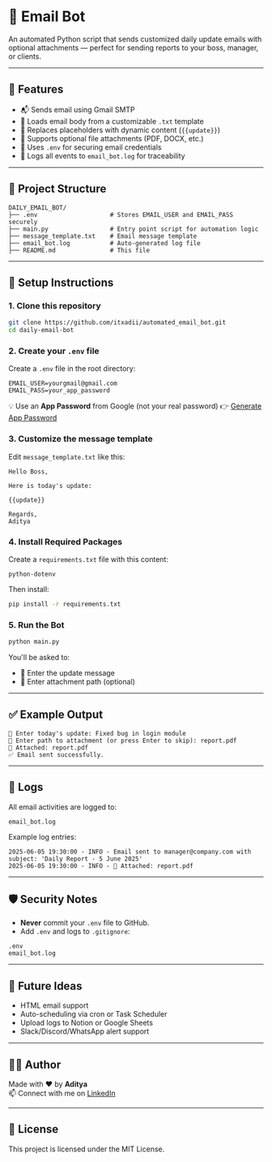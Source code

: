# 📧 Email Bot

An automated Python script that sends customized daily update emails with optional attachments — perfect for sending reports to your boss, manager, or clients.

---

## 🚀 Features

- 📬 Sends email using Gmail SMTP
- 📝 Loads email body from a customizable `.txt` template
- 🔁 Replaces placeholders with dynamic content (`{{update}}`)
- 📎 Supports optional file attachments (PDF, DOCX, etc.)
- 🔐 Uses `.env` for securing email credentials
- 🧾 Logs all events to `email_bot.log` for traceability

---

## 📁 Project Structure

```
DAILY_EMAIL_BOT/
├── .env                    # Stores EMAIL_USER and EMAIL_PASS securely
├── main.py                 # Entry point script for automation logic
├── message_template.txt    # Email message template
├── email_bot.log           # Auto-generated log file
├── README.md               # This file
```

---

## 🔧 Setup Instructions

### 1. Clone this repository

```bash
git clone https://github.com/itxadii/automated_email_bot.git
cd daily-email-bot
```

### 2. Create your `.env` file
Create a `.env` file in the root directory:

```
EMAIL_USER=yourgmail@gmail.com
EMAIL_PASS=your_app_password
```

💡 Use an **App Password** from Google (not your real password) 👉 [Generate App Password](https://support.google.com/accounts/answer/185833)

### 3. Customize the message template
Edit `message_template.txt` like this:

```
Hello Boss,

Here is today's update:

{{update}}

Regards,  
Aditya
```

### 4. Install Required Packages
Create a `requirements.txt` file with this content:

```
python-dotenv
```

Then install:

```bash
pip install -r requirements.txt
```

### 5. Run the Bot

```bash
python main.py
```

You'll be asked to:
* 📝 Enter the update message
* 📎 Enter attachment path (optional)

---

## ✅ Example Output

```
📝 Enter today's update: Fixed bug in login module
📎 Enter path to attachment (or press Enter to skip): report.pdf
📎 Attached: report.pdf
✅ Email sent successfully.
```

---

## 🧾 Logs

All email activities are logged to:

```
email_bot.log
```

Example log entries:

```
2025-06-05 19:30:00 - INFO - Email sent to manager@company.com with subject: 'Daily Report - 5 June 2025'
2025-06-05 19:30:00 - INFO - 📎 Attached: report.pdf
```

---

## 🛡️ Security Notes

* **Never** commit your `.env` file to GitHub.
* Add `.env` and logs to `.gitignore`:

```
.env
email_bot.log
```

---

## 📌 Future Ideas

* HTML email support
* Auto-scheduling via cron or Task Scheduler
* Upload logs to Notion or Google Sheets
* Slack/Discord/WhatsApp alert support

---

## 👨‍💻 Author

Made with ❤️ by **Aditya**  
📫 Connect with me on [LinkedIn](https://linkedin.com/in/yourprofile)

---

## 📜 License

This project is licensed under the MIT License.
